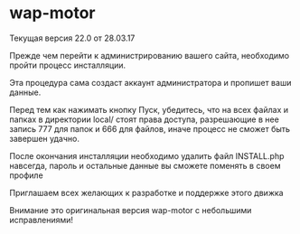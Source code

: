 wap-motor
=========
Текущая версия 22.0 от 28.03.17

Прежде чем перейти к администрированию вашего сайта, необходимо пройти процесс инсталляции. 
 
Эта процедура сама создаст аккаунт администратора и пропишет ваши данные.  

Перед тем как нажимать кнопку Пуск, убедитесь, что на всех файлах и папках в директории local/ стоят права доступа, разрешающие в нее запись 777 для папок и 666 для файлов, иначе процесс не сможет быть завершен удачно.

После окончания инсталляции необходимо удалить файл INSTALL.php навсегда, пароль и остальные данные вы сможете поменять в своем профиле

Приглашаем всех желающих к разработке и поддержке этого движка

Внимание это оригинальная версия wap-motor с небольшими исправлениями!